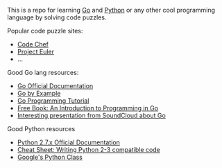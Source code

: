 This is a repo for learning [Go](https://golang.org/) and [Python](https://www.python.org) or any other cool programming language by solving code puzzles.

Popular code puzzle sites:

* [Code Chef](https://www.codechef.com)
* [Project Euler](https://projecteuler.net/)
* ...


Good Go lang resources:

* [Go Official Documentation](https://golang.org/doc/)
* [Go by Example](https://gobyexample.com/)
* [Go Programming Tutorial](http://www.newthinktank.com/2015/02/go-programming-tutorial/)
* [Free Book: An Introduction to Programming in Go](http://www.golang-book.com/books/intro)
* [Interesting presentation from SoundCloud about Go](http://amara.org/en/videos/tANtMMhaY1UX/info/gophercon-2014-best-practices-for-production-environments-by-peter-bourgon/)

Good Python resources

* [Python 2.7.x Official Documentation](https://docs.python.org/2.7/library/index.html)
* [Cheat Sheet: Writing Python 2-3 compatible code](http://python-future.org/compatible_idioms.html)
* [Google's Python Class](https://developers.google.com/edu/python/?hl=en)
